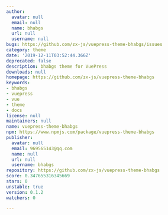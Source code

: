 ```yaml
---
author:
  avatar: null
  email: null
  name: bhabgs
  url: null
  username: null
bugs: https://github.com/zx-js/vuepress-theme-bhabgs/issues
category: theme
date: '2019-12-11T03:52:44.366Z'
deprecated: false
description: bhabgs theme for VuePress
downloads: null
homepage: https://github.com/zx-js/vuepress-theme-bhabgs
keywords:
- bhabgs
- vuepress
- vue
- theme
- docs
license: null
maintainers: null
name: vuepress-theme-bhabgs
npm: https://www.npmjs.com/package/vuepress-theme-bhabgs
publisher:
  avatar: null
  email: 969565143@qq.com
  name: null
  url: null
  username: bhabgs
repository: https://github.com/zx-js/vuepress-theme-bhabgs
score: 0.347655316345669
stars: 0
unstable: true
version: 0.1.2
watchers: 0

---
```


